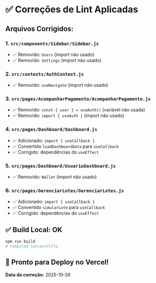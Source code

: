# ✅ Correções de Lint Aplicadas

## Arquivos Corrigidos:

### 1. `src/components/Sidebar/Sidebar.js`
- ✅ Removido: `Users` (import não usado)
- ✅ Removido: `Settings` (import não usado)

### 2. `src/contexts/AuthContext.js`
- ✅ Removido: `useNavigate` (import não usado)

### 3. `src/pages/AcompanharPagamento/AcompanharPagamento.js`
- ✅ Removido: `const { user } = useAuth()` (variável não usada)
- ✅ Removido: `import { useAuth }` (import não usado)

### 4. `src/pages/Dashboard/Dashboard.js`
- ✅ Adicionado: `import { useCallback }`
- ✅ Convertido `loadDashboardData` para `useCallback`
- ✅ Corrigido: dependências do `useEffect`

### 5. `src/pages/Dashboard/UsuarioDashboard.js`
- ✅ Removido: `Wallet` (import não usado)

### 6. `src/pages/GerenciarLotes/GerenciarLotes.js`
- ✅ Adicionado: `import { useCallback }`
- ✅ Convertido `simularLote` para `useCallback`
- ✅ Corrigido: dependências do `useEffect`

## ✅ Build Local: OK
```bash
npm run build
# Compiled successfully.
```

## 🚀 Pronto para Deploy no Vercel!

**Data da correção:** 2025-10-26

